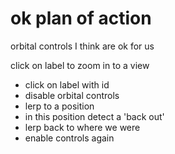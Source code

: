 # ok plan of action

orbital controls I think are ok for us

click on label to zoom in to a view
 - click on label with id
 - disable orbital controls
 - lerp to a position
 - in this position detect a 'back out'
 - lerp back to where we were
 - enable controls again